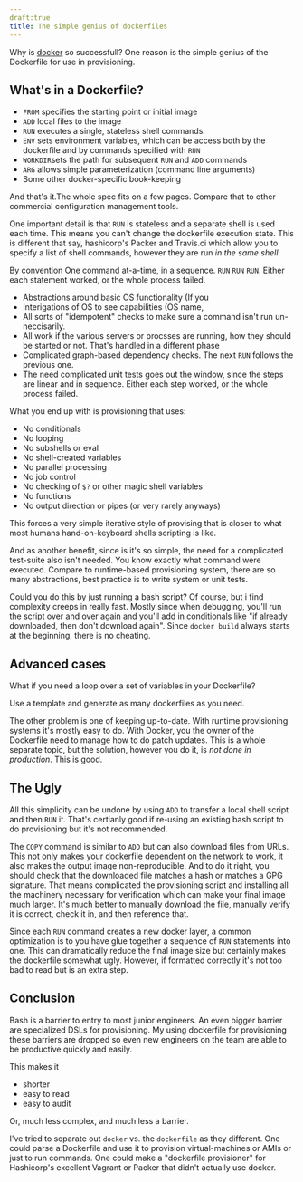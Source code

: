 ```yaml
---
draft:true
title: The simple genius of dockerfiles
---
```


Why is [docker](https://docker.com/) so successfull?  One reason is the simple genius of the Dockerfile for use in provisioning.

## What's in a Dockerfile?

* `FROM` specifies the starting point or initial image
* `ADD` local files to the image
* `RUN` executes a single, stateless shell commands.
* `ENV` sets environment variables, which can be access both by the dockerfile and by commands specified with `RUN`
* `WORKDIR`sets the path for subsequent `RUN` and `ADD` commands
* `ARG` allows simple parameterization (command line arguments)
* Some other docker-specific book-keeping

And that's it.The whole spec fits on a few pages.  Compare that to other commercial configuration management tools.

One important detail is that `RUN` is stateless and a separate shell is used each time.  This means you can't change the dockerfile execution state.  This is different that say, hashicorp's Packer and Travis.ci which allow you to specify a list of shell commands, however they are run *in the same shell*.

By convention   One command at-a-time, in a sequence.  `RUN` `RUN` `RUN`.  Either each statement worked, or the whole process failed.



* Abstractions around basic OS functionality (If you
* Interigations of OS to see capabilities (OS name, 
* All sorts of "idempotent" checks to make sure a command isn't run un-neccisarily.
* All work if the various servers or procsses are running, how they should be started or not. That's handled in a different phase
* Complicated graph-based dependency checks.  The next `RUN` follows  the previous one.
* The need complicated unit tests goes out the window, since the steps are linear and in sequence.  Either each step worked, or the whole process failed.

What you end up with is provisioning that uses:

* No conditionals
* No looping
* No subshells or eval
* No shell-created variables
* No parallel processing
* No job control
* No checking of `$?` or other magic shell variables
* No functions
* No output direction or pipes (or very rarely anyways)

This forces a very simple iterative style of provising that is closer to what most humans hand-on-keyboard shells scripting is like.

And as another benefit, since is it's so simple, the need for a complicated test-suite also isn't needed.  You know exactly what command were executed.  Compare to runtime-based provisioning system, there are so many abstractions, best practice is to write system or unit tests.

Could you do this by just running a bash script?  Of course, but i find complexity creeps in really fast.  Mostly since when debugging, you'll run the script over and over again and you'll add in conditionals like "if already downloaded, then don't download again".   Since `docker build` always starts at the beginning, there is no cheating.

## Advanced cases

What if you need a loop over a set of variables in your Dockerfile?

Use a template and generate as many dockerfiles as you need.

The other problem is one of keeping up-to-date.  With runtime provisioning systems it's mostly easy to do.  With Docker, you the owner of the Dockerfile need to manage how to do patch updates.  This is a whole separate topic, but the solution, however you do it, is *not done in production*.  This is good.

## The Ugly

All this simplicity can be undone by using `ADD` to transfer a local shell script and then `RUN` it.    That's certianly good if re-using an existing bash script to do provisioning but it's not recommended.

The `COPY` command is similar to `ADD` but can also download files from URLs.  This not only makes your dockerfile dependent on the network to work, it also makes the output image non-reproducible.  And to do it right, you should check that the downloaded file matches a hash or matches a GPG signature.  That means complicated the provisioning script and installing all the machinery necessary for verification which can make your final image much larger. It's much better to manually download the file, manually verify it is correct, check it in, and then reference that.

Since each `RUN` command creates a new docker layer, a common optimization is to you have glue together a sequence of `RUN` statements into one.  This can dramatically reduce the final image size but certainly makes the dockerfile somewhat ugly.  However, if formatted correctly it's not too bad to read but is an extra step.

## Conclusion

Bash is a barrier to entry to most junior engineers.   An even bigger barrier are specialized DSLs for provisioning.   My using dockerfile for provisioning  these barriers are dropped so even new engineers on the team are able to be productive quickly and easily.  

This makes it
* shorter
* easy to read
* easy to audit

Or, much less complex, and much less a barrier.

I've tried to separate out `docker` vs. the `dockerfile` as they different.  One could parse a Dockerfile and use it to provision virtual-machines or AMIs or just to run commands.   One could make a "dockerfile provisioner" for Hashicorp's excellent Vagrant or Packer that didn't actually use docker.

